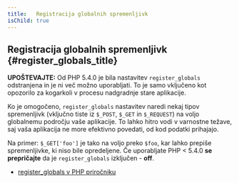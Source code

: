 ```yaml
---
title:   Registracija globalnih spremenljivk
isChild: true
---
```


## Registracija globalnih spremenljivk {#register_globals_title}

**UPOŠTEVAJTE:** Od PHP 5.4.0 je bila nastavitev `register_globals` odstranjena in je ni več možno uporabljati.
To je samo vključeno kot opozorilo za kogarkoli v procesu nadgradnje stare aplikacije.

Ko je omogočeno, `register_globals` nastavitev naredi nekaj tipov spremenljivk (vključno tiste iz
`$_POST`, `$_GET` in `$_REQUEST`) na voljo globalnemu področju vaše aplikacije. To lahko hitro vodi v
varnostne težave, saj vaša aplikacija ne more efektivno povedati, od kod podatki prihajajo.

Na primer: `$_GET['foo']` je tako na voljo preko `$foo`, kar lahko prepiše spremenljivke, ki niso bile opredeljene.
Če uporabljate PHP < 5.4.0 __se prepričajte__ da je `register_globals` izključen - __off__.

* [register_globals v PHP priročniku](http://www.php.net/manual/en/security.globals.php)
